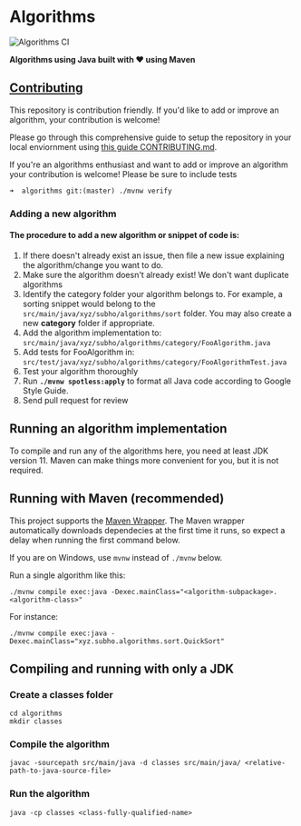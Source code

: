 # Algorithms

![Algorithms CI](https://github.com/ohbus/Algorithms/workflows/Algorithms%20CI/badge.svg)

**Algorithms using Java built with :heart: using Maven**

## [Contributing](https://github.com/ohbus/algorithms/blob/master/CONTRIBUTING.md)

This repository is contribution friendly. If you'd like to add or improve an algorithm, your contribution is welcome!

Please go through this comprehensive guide to setup the repository in your local enviornment using [this guide CONTRIBUTING.md](https://github.com/ohbus/algorithms/blob/master/CONTRIBUTING.md).

If you're an algorithms enthusiast and want to add or improve an algorithm your contribution is welcome! Please be sure to include tests

```
➜  algorithms git:(master) ./mvnw verify
```
### Adding a new algorithm
#### The procedure to add a new algorithm or snippet of code is:

1. If there doesn't already exist an issue, then file a new issue explaining the algorithm/change you want to do.
2. Make sure the algorithm doesn't already exist! We don't want duplicate algorithms
3. Identify the category folder your algorithm belongs to. For example, a sorting snippet would belong to the `src/main/java/xyz/subho/algorithms/sort` folder. You may also create a new **category** folder if appropriate.
4. Add the algorithm implementation to: `src/main/java/xyz/subho/algorithms/category/FooAlgorithm.java`
5. Add tests for FooAlgorithm in: `src/test/java/xyz/subho/algorithms/category/FooAlgorithmTest.java`
6. Test your algorithm thoroughly
7. Run **`./mvnw spotless:apply`** to format all Java code according to Google Style Guide.
8. Send pull request for review

## Running an algorithm implementation

To compile and run any of the algorithms here, you need at least JDK version 11. Maven can make things more convenient for you, but it is not required.

## Running with Maven (recommended)

This project supports the [Maven Wrapper](http://maven.apache.org/plugins/maven-wrapper-plugin/wrapper-mojo.html). The Maven wrapper automatically downloads dependecies at the first time it runs, so expect a delay when running the first command below.

If you are on Windows, use `mvnw` instead of `./mvnw` below.

Run a single algorithm like this:

```
./mvnw compile exec:java -Dexec.mainClass="<algorithm-subpackage>.<algorithm-class>"
```

For instance:

```
./mvnw compile exec:java -Dexec.mainClass="xyz.subho.algorithms.sort.QuickSort"
```

## Compiling and running with only a JDK

### Create a classes folder

```
cd algorithms
mkdir classes
```

### Compile the algorithm

```
javac -sourcepath src/main/java -d classes src/main/java/ <relative-path-to-java-source-file>
```

### Run the algorithm

```
java -cp classes <class-fully-qualified-name>
```
